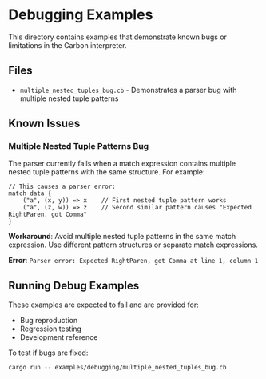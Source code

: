 # Debugging Examples

This directory contains examples that demonstrate known bugs or limitations in the Carbon interpreter.

## Files

- `multiple_nested_tuples_bug.cb` - Demonstrates a parser bug with multiple nested tuple patterns

## Known Issues

### Multiple Nested Tuple Patterns Bug

The parser currently fails when a match expression contains multiple nested tuple patterns with the same structure. For example:

```carbon
// This causes a parser error:
match data {
    ("a", (x, y)) => x    // First nested tuple pattern works
    ("a", (z, w)) => z    // Second similar pattern causes "Expected RightParen, got Comma"
}
```

**Workaround**: Avoid multiple nested tuple patterns in the same match expression. Use different pattern structures or separate match expressions.

**Error**: `Parser error: Expected RightParen, got Comma at line 1, column 1`

## Running Debug Examples

These examples are expected to fail and are provided for:
- Bug reproduction
- Regression testing
- Development reference

To test if bugs are fixed:
```bash
cargo run -- examples/debugging/multiple_nested_tuples_bug.cb
```
